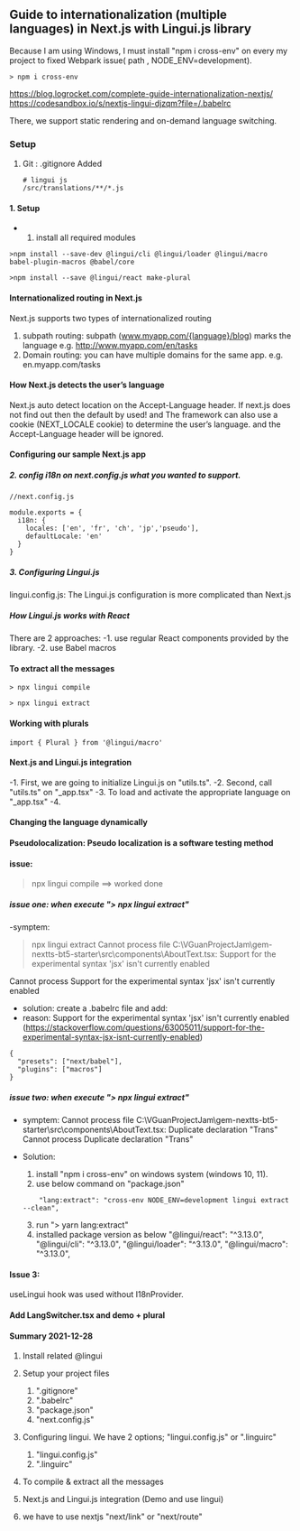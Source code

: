 ## Guide to internationalization (multiple languages) in Next.js with Lingui.js library

Because I am using Windows, I must install "npm i cross-env" on every my project to fixed Webpark issue( path , NODE_ENV=development).

```
> npm i cross-env
```

https://blog.logrocket.com/complete-guide-internationalization-nextjs/
https://codesandbox.io/s/nextjs-lingui-djzqm?file=/.babelrc

There, we support static rendering and on-demand language switching.

### Setup

1. Git : .gitignore Added
   ```
   # lingui js
   /src/translations/**/*.js
   ```

#### 1. Setup

- 1. install all required modules

```
>npm install --save-dev @lingui/cli @lingui/loader @lingui/macro babel-plugin-macros @babel/core

>npm install --save @lingui/react make-plural
```

#### Internationalized routing in Next.js

Next.js supports two types of internationalized routing

1. subpath routing: subpath (www.myapp.com/{language}/blog) marks the language
   e.g. http://www.myapp.com/en/tasks
2. Domain routing: you can have multiple domains for the same app.
   e.g. en.myapp.com/tasks

#### How Next.js detects the user’s language

Next.js auto detect location on the Accept-Language header. If next.js does not find out then the default by used!
and The framework can also use a cookie (NEXT_LOCALE cookie) to determine the user’s language.
and the Accept-Language header will be ignored.

#### Configuring our sample Next.js app

##### 2. config i18n on next.config.js what you wanted to support.

```
//next.config.js

module.exports = {
  i18n: {
    locales: ['en', 'fr', 'ch', 'jp','pseudo'],
    defaultLocale: 'en'
  }
}
```

##### 3. Configuring Lingui.js

lingui.config.js: The Lingui.js configuration is more complicated than Next.js

##### How Lingui.js works with React

There are 2 approaches:
-1. use regular React components provided by the library.
-2. use Babel macros

#### To extract all the messages

```
> npx lingui compile

> npx lingui extract
```

#### Working with plurals

```
import { Plural } from '@lingui/macro'
```

#### Next.js and Lingui.js integration

-1. First, we are going to initialize Lingui.js on "utils.ts".
-2. Second, call "utils.ts" on "\_app.tsx"
-3. To load and activate the appropriate language on "\_app.tsx"
-4.

#### Changing the language dynamically

#### Pseudolocalization: Pseudo localization is a software testing method

#### issue:

> npx lingui compile ==> worked done

##### issue one: when execute "> npx lingui extract"

-symptem:

> npx lingui extract
> Cannot process file C:\VGuanProjectJam\gem-nextts-bt5-starter\src\components\AboutText.tsx: Support for the experimental syntax 'jsx' isn't currently enabled

Cannot process Support for the experimental syntax 'jsx' isn't currently enabled

- solution: create a .babelrc file and add:
- reason: Support for the experimental syntax 'jsx' isn't currently enabled (https://stackoverflow.com/questions/63005011/support-for-the-experimental-syntax-jsx-isnt-currently-enabled)

```
{
  "presets": ["next/babel"],
  "plugins": ["macros"]
}

```

##### issue two: when execute "> npx lingui extract"

- symptem:
  Cannot process file C:\VGuanProjectJam\gem-nextts-bt5-starter\src\components\AboutText.tsx: Duplicate declaration "Trans"
  Cannot process Duplicate declaration "Trans"

- Solution:
  1. install "npm i cross-env" on windows system (windows 10, 11).
  2. use below command on "package.json"
  ```
      "lang:extract": "cross-env NODE_ENV=development lingui extract --clean",
  ```
  3. run "> yarn lang:extract"
  4. installed package version as below
     "@lingui/react": "^3.13.0",
     "@lingui/cli": "^3.13.0",
     "@lingui/loader": "^3.13.0",
     "@lingui/macro": "^3.13.0",

#### Issue 3:

useLingui hook was used without I18nProvider.

#### Add LangSwitcher.tsx and demo + plural

#### Summary 2021-12-28

1. Install related @lingui
2. Setup your project files

   1. ".gitignore"
   2. ".babelrc"
   3. "package.json"
   4. "next.config.js"

3. Configuring lingui. We have 2 options; "lingui.config.js" or ".linguirc"

   1. "lingui.config.js"
   2. ".linguirc"

4. To compile & extract all the messages
5. Next.js and Lingui.js integration (Demo and use lingui)

6. we have to use nextjs "next/link" or "next/route"
